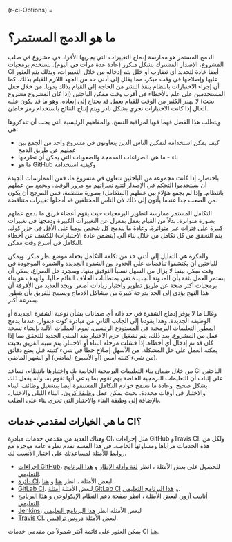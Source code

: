 (r-ci-Options) =
# ما هو الدمج المستمر؟

الدمج المستمر هو ممارسة إدماج التغييرات التي يجريها الأفراد في مشروع في صلب المشروع، الإصدار المشترك بشكل متكرر (عادة عدة مرات في اليوم). تستخدم برمجيات CI أيضا عادة لتحديد أي تضارب أو خلل يتم إدخاله من خلال التغييرات، وبذلك يتم العثور عليها وإصلاحها في وقت مبكر، مما يقلل إلى أدنى حد من الجهد اللازم للقيام بذلك. كما أن إجراء الاختبارات بانتظام ينقذ البشر من الحاجة إلى القيام بذلك يدويا. من خلال جعل المستخدمين على علم بالأخطاء في أقرب وقت ممكن الباحثين (إذا كان المشروع مشروع بحث) لا يهدر الكثير من الوقت للقيام بعمل قد يحتاج إلى إبعاده، وهو ما قد يكون عليه الحال إذا كانت الاختبارات تجري بشكل نادر ويتم إنتاج النتائج باستخدام رمز خاطئ.

ويتطلب هذا الفصل فهما قويا لمراقبة النسخ. والمفاهيم الرئيسية التي يجب أن تتذكروها هي:

- كيف يمكن استخدامه لتمكين الناس الذين يتعاونون في مشروع واحد من الجمع بين عملهم عن طريق الدمج
- باء - ما هي الصراعات المدمجة والصعوبات التي يمكن أن تطرحها
- ما هو GitHub وكيفية استخدامه

باختصار، إذا كانت مجموعة من الباحثين تتعاون في مشروع ما، فمن الممارسات الجيدة أن يستخدموا التحكم في الإصدار لتتبع تغيراتهم مع مرور الوقت. ويجمع بين عملهم بانتظام. وإذا لم يجمع هؤلاء بين عملهم (المتكامل) بصورة منتظمة، فمن المرجح أن يكون من الصعب جدا عندما يأتون إلى ذلك لأن الناس المختلفين قد أدخلوا تغييرات متناقضة.

التكامل المستمر ممارسة لتطوير البرمجيات حيث يقوم أعضاء فريق ما بدمج عملهم بصورة متواترة. بدلاً من القيام بعمل بمعزل عن التغييرات الكبيرة ودمجها في تغييرات كبيرة على فترات غير متواترة. وعادة ما يندمج كل شخص يوميا على الأقل في جزر كوك. يتم التحقق من كل تكامل من خلال بناء آلي (يتضمن عادة الاختبارات) للكشف عن أخطاء التكامل في أسرع وقت ممكن.

والفكرة هي التقليل إلى أدنى حد من تكلفة التكامل بجعله موضع نظر مبكر. ويمكن للباحثين أن يكتشفوا تناقضات على الحدود بين الشفرة الجديدة والشفرة الموجودة في وقت مبكر، بينما لا يزال من السهل نسبياً التوفيق بينها. وبمجرد حل الصراع، يمكن أن يستمر العمل بثقة بأن المدونة الجديدة تفي بمتطلبات الخلاف القائم حاليا. والهدف هو بناء برمجيات أكثر صحة عن طريق تطوير واختبار زيادات أصغر. ويجد العديد من الأفرقة أن هذا النهج يؤدي إلى الحد بدرجة كبيرة من مشاكل الإدماج ويسمح للفريق بأن يتطور بسرعة أكبر.

وغالبا ما لا يوفر إدماج الشفرة في حد ذاته أي ضمانات بشأن نوعية الشفرة الجديدة أو الوظيفة الجديدة. وهذا يقودنا إلى الجانب الثاني من مبادرة كوت ديفوار. عندما يدمج المطور التعليمات البرمجية في المستودع الرئيسي، تقوم العمليات الآلية بإنشاء نسخة عمل من المشروع. بعد ذلك، يتم تشغيل حزم الاختبار ضد المبنى الجديد للتحقق مما إذا كان قد تم إدخال أي أخطاء. إذا فشلت مرحلة البناء أو الاختبار، يتم تنبيه الفريق بحيث يمكنه العمل على حل المشكلة. من الأسهل إصلاح خطأ في شيء كتبته قبل بضع دقائق من شيء كتبته أمس (أو الأسبوع الماضي) أو الشهر الماضي).

من خلال ضمان بناء التعليمات البرمجية الخاصة بك واختبارها بانتظام، تساعد CI الباحثين على إثبات أن التعليمات البرمجية الخاصة بهم تقوم بما يدعي أنها تقوم به، وأنه يفعل ذلك بشكل صحيح. وعادة ما تسمح خوادم التكامل المستمرة أيضا بتشغيل وظائف البناء والاختبار في أوقات محددة. بحيث يمكن عمل [وظيفة كرون](https://en.wikipedia.org/wiki/Cron)، البناء الليلي والاختبار، بالإضافة إلى وظيفة البناء والاختبار التي تجري بناء على الطلب.


## ما هي الخيارات لمقدمي خدمات CI؟

وهناك العديد من مقدمي خدمات مبادرة CI، مثل إجراءات GitHub وTravis CI. ولكل من هذه الخدمات مزاياها ومساوئها الخاصة. في هذا القسم نقدم نظرة عامة موجزة مع روابط للأمثلة لمساعدتك على اختيار الأنسب لك.

 - [إجراءات GitHub](https://help.github.com/en/actions)، للحصول على بعض الأمثلة ، انظر [لغة وأدلة الإطار](https://help.github.com/en/actions/language-and-framework-guides) و [هذا البرنامج التعليمي](https://github.com/NLESC-JCER/ci_for_science#-github-actions).
 - [دائرة CI](https://circleci.com/)، لبعض الأمثلة ، انظر [هنا](https://circleci.com/docs/2.0/project-walkthrough/) و [هنا](https://circleci.com/docs/2.0/hello-world/).
 - [GitLab CI](https://docs.gitlab.com/ee/ci/)، لبعض الأمثلة [أمثلة GitLab CI](https://docs.gitlab.com/ee/ci/examples/README.html) و [هذا البرنامج التعليمي](https://github.com/NLESC-JCER/ci_for_science#-gitlab-ci).
 - [أنابيب آزور](https://azure.microsoft.com/en-us/services/devops/pipelines/)، لبعض الأمثلة ، انظر [صفحة دعم النظام الإيكولوجي](https://docs.microsoft.com/en-us/azure/devops/pipelines/ecosystems/?view=azure-devops) و [هذا البرنامج التعليمي](https://github.com/trallard/ci-research).
 - [Jenkins](https://www.jenkins.io/)، لبعض الأمثلة انظر [هذا البرنامج التعليمي](https://www.jenkins.io/doc/tutorials/)
 - [Travis CI](https://travis-ci.com/)، لبعض الأمثلة [دروس ترافيس](https://docs.travis-ci.com/user/tutorial/).

يمكن العثور على قائمة أكثر شمولاً من مقدمي خدمات CI [هنا](https://www.software.ac.uk/resources/guides/hosted-continuous-integration).
